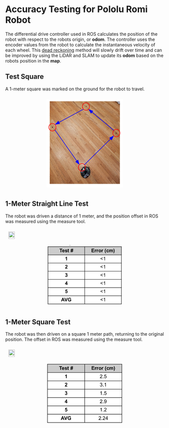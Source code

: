 # Accuracy Testing for Pololu Romi Robot

The differential drive controller used in ROS calculates the position of the robot with respect to the robots origin, or **odom**. The controller uses the encoder values from the robot to calculate the instantaneous velocity of each wheel. This [dead reckoning](https://en.wikipedia.org/wiki/Dead_reckoning) method will slowly drift over time and can be improved by using the LiDAR and SLAM to update its **odom** based on the robots position in the **map**.


## Test Square
A 1-meter square was marked on the ground for the robot to travel.
<div style="display: flex; justify-content: left; align-items: left;">
   <div style="text-align: center; margin: 10px;">
      <img src="files/accuracy_test.png" width="50%" height="100%"/>
   </div>
</div>


## 1-Meter Straight Line Test
The robot was driven a distance of 1 meter, and the position offset in ROS was measured using the measure tool.

<div style="display: flex; justify-content: left; align-items: left;">
   <div style="text-align: center; margin: 10px;">
      <img src="files/accuracy_1meter.gif" width="100%" height="100%"/>
   </div>
</div>
<div style="display: flex; justify-content: left; align-items: left;">
   <div style="text-align: center; margin: 10px;">
      <img src="files/results_1meter.png" width="50%" height="100%"/>
   </div>
</div>

## 1-Meter Square Test
The robot was then driven on a square 1 meter path, returning to the original position. The offset in ROS was measured using the measure tool.

<div style="display: flex; justify-content: left; align-items: left;">
   <div style="text-align: center; margin: 10px;">
      <img src="files/accuracy_1metersquare.gif" width="100%" height="100%"/>
   </div>
</div>
<div style="display: flex; justify-content: left; align-items: left;">
   <div style="text-align: center; margin: 10px;">
      <img src="files/results_1metersquare.png" width="50%" height="100%"/>
   </div>
</div>